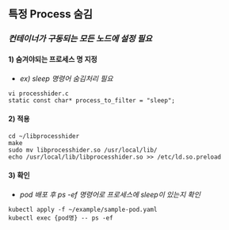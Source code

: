 ## 특정 Process 숨김
### *컨테이너가 구동되는 모든 노드에 설정 필요*

#### 1) 숨겨야되는 프로세스 명 지정
  - *ex) sleep 명령어 숨김처리 필요*
```
vi processhider.c
static const char* process_to_filter = "sleep";
```

#### 2) 적용
```
cd ~/libprocesshider
make
sudo mv libprocesshider.so /usr/local/lib/
echo /usr/local/lib/libprocesshider.so >> /etc/ld.so.preload
```

#### 3) 확인
  - *pod 배포 후 ps -ef 명령어로 프로세스에 sleep이 있는지 확인*
```
kubectl apply -f ~/example/sample-pod.yaml
kubectl exec {pod명} -- ps -ef
```
